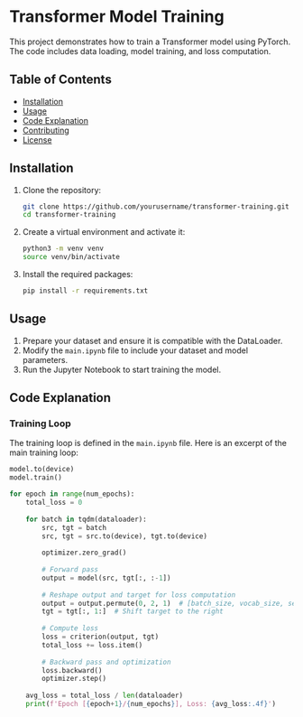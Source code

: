 # Transformer Model Training

This project demonstrates how to train a Transformer model using PyTorch. The code includes data loading, model training, and loss computation.

## Table of Contents

- [Installation](#installation)
- [Usage](#usage)
- [Code Explanation](#code-explanation)
- [Contributing](#contributing)
- [License](#license)

## Installation

1. Clone the repository:
    ```bash
    git clone https://github.com/yourusername/transformer-training.git
    cd transformer-training
    ```

2. Create a virtual environment and activate it:
    ```bash
    python3 -m venv venv
    source venv/bin/activate
    ```

3. Install the required packages:
    ```bash
    pip install -r requirements.txt
    ```

## Usage

1. Prepare your dataset and ensure it is compatible with the DataLoader.
2. Modify the `main.ipynb` file to include your dataset and model parameters.
3. Run the Jupyter Notebook to start training the model.

## Code Explanation

### Training Loop

The training loop is defined in the `main.ipynb` file. Here is an excerpt of the main training loop:

```python
model.to(device)
model.train()

for epoch in range(num_epochs):
    total_loss = 0
    
    for batch in tqdm(dataloader):
        src, tgt = batch
        src, tgt = src.to(device), tgt.to(device)
        
        optimizer.zero_grad()
        
        # Forward pass
        output = model(src, tgt[:, :-1])
        
        # Reshape output and target for loss computation
        output = output.permute(0, 2, 1)  # [batch_size, vocab_size, seq_len]
        tgt = tgt[:, 1:]  # Shift target to the right
        
        # Compute loss
        loss = criterion(output, tgt)
        total_loss += loss.item()
        
        # Backward pass and optimization
        loss.backward()
        optimizer.step()
    
    avg_loss = total_loss / len(dataloader)
    print(f'Epoch [{epoch+1}/{num_epochs}], Loss: {avg_loss:.4f}')